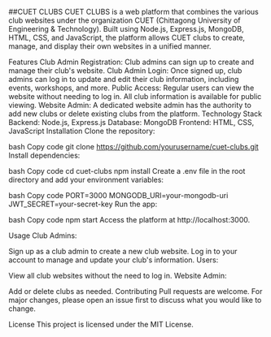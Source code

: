 ##CUET CLUBS
CUET CLUBS is a web platform that combines the various club websites under the organization CUET (Chittagong University of Engineering & Technology). Built using Node.js, Express.js, MongoDB, HTML, CSS, and JavaScript, the platform allows CUET clubs to create, manage, and display their own websites in a unified manner.

Features
Club Admin Registration: Club admins can sign up to create and manage their club's website.
Club Admin Login: Once signed up, club admins can log in to update and edit their club information, including events, workshops, and more.
Public Access: Regular users can view the website without needing to log in. All club information is available for public viewing.
Website Admin: A dedicated website admin has the authority to add new clubs or delete existing clubs from the platform.
Technology Stack
Backend: Node.js, Express.js
Database: MongoDB
Frontend: HTML, CSS, JavaScript
Installation
Clone the repository:

bash
Copy code
git clone https://github.com/yourusername/cuet-clubs.git
Install dependencies:

bash
Copy code
cd cuet-clubs
npm install
Create a .env file in the root directory and add your environment variables:

bash
Copy code
PORT=3000
MONGODB_URI=your-mongodb-uri
JWT_SECRET=your-secret-key
Run the app:

bash
Copy code
npm start
Access the platform at http://localhost:3000.

Usage
Club Admins:

Sign up as a club admin to create a new club website.
Log in to your account to manage and update your club's information.
Users:

View all club websites without the need to log in.
Website Admin:

Add or delete clubs as needed.
Contributing
Pull requests are welcome. For major changes, please open an issue first to discuss what you would like to change.

License
This project is licensed under the MIT License.
